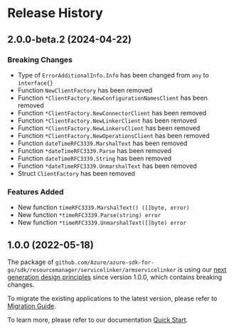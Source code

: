 # Release History

## 2.0.0-beta.2 (2024-04-22)
### Breaking Changes

- Type of `ErrorAdditionalInfo.Info` has been changed from `any` to `interface{}`
- Function `NewClientFactory` has been removed
- Function `*ClientFactory.NewConfigurationNamesClient` has been removed
- Function `*ClientFactory.NewConnectorClient` has been removed
- Function `*ClientFactory.NewLinkerClient` has been removed
- Function `*ClientFactory.NewLinkersClient` has been removed
- Function `*ClientFactory.NewOperationsClient` has been removed
- Function `dateTimeRFC3339.MarshalText` has been removed
- Function `*dateTimeRFC3339.Parse` has been removed
- Function `dateTimeRFC3339.String` has been removed
- Function `*dateTimeRFC3339.UnmarshalText` has been removed
- Struct `ClientFactory` has been removed

### Features Added

- New function `timeRFC3339.MarshalText() ([]byte, error)`
- New function `*timeRFC3339.Parse(string) error`
- New function `*timeRFC3339.UnmarshalText([]byte) error`


## 1.0.0 (2022-05-18)

The package of `github.com/Azure/azure-sdk-for-go/sdk/resourcemanager/servicelinker/armservicelinker` is using our [next generation design principles](https://azure.github.io/azure-sdk/general_introduction.html) since version 1.0.0, which contains breaking changes.

To migrate the existing applications to the latest version, please refer to [Migration Guide](https://aka.ms/azsdk/go/mgmt/migration).

To learn more, please refer to our documentation [Quick Start](https://aka.ms/azsdk/go/mgmt).